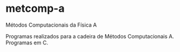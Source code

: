 # metcomp-a
Métodos Computacionais da Física A

Programas realizados para a cadeira de Métodos Computacionais A. Programas em C.
